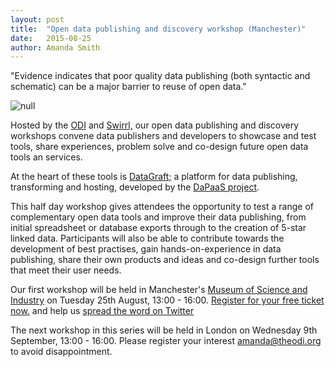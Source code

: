 ```yaml
---
layout: post
title:  "Open data publishing and discovery workshop (Manchester)"
date:   2015-08-25
author: Amanda Smith
---
```


"Evidence indicates that poor quality data publishing (both syntactic and schematic) can be a major barrier to reuse of open data."

![null][1]

Hosted by the [ODI][2] and [Swirrl,][3] our open data publishing and discovery workshops convene data publishers and developers to showcase and test tools, share experiences, problem solve and co-design future open data tools an services.

At the heart of these tools is [DataGraft;][4] a platform for data publishing, transforming and hosting, developed by the [DaPaaS project][5].

This half day workshop gives attendees the opportunity to test a range of complementary open data tools and improve their data publishing, from initial spreadsheet or database exports through to the creation of 5-star linked data. Participants will also be able to contribute towards the development of best practises, gain hands-on-experience in data publishing, share their own products and ideas and co-design further tools that meet their user needs.

Our first workshop will be held in Manchester's [Museum of Science and Industry][6] on Tuesday 25th August, 13:00 - 16:00. [Register for your free ticket now.][7] and help us [spread the word on Twitter][8]

The next workshop in this series will be held in London on Wednesday 9th September, 13:00 - 16:00. Please register your interest [amanda@theodi.org][9] to avoid disappointment.

[1]: http://bd7a65e2cb448908f934-86a50c88e47af9e1fb58ce0672b5a500.r32.cf3.rackcdn.com/uploads/assets/cc/ad/55ccad62f362be1b1000002a/DataGraft.jpg
[2]: http://theodi.org
[3]: http://swirrl.com
[4]: http://datagraft.net
[5]: http://dapaas.eu
[6]: http://www.mosi.org.uk/
[7]: http://bit.ly/MOSI2508
[8]: https://twitter.com/dapaasproject/status/631834795425857538
[9]: mailto:amanda@theodi.org